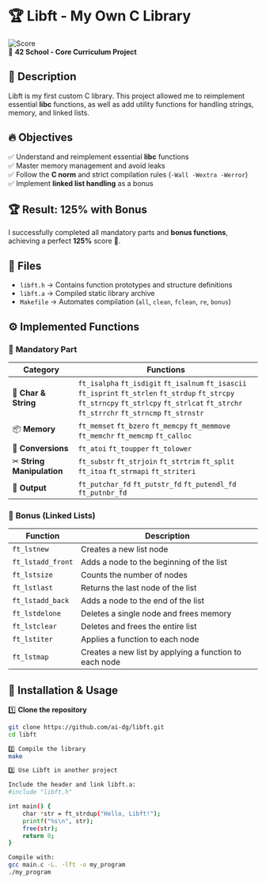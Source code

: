 # 🏆 Libft - My Own C Library

![Score](https://img.shields.io/badge/Score-125%25-brightgreen)  
📌 **42 School - Core Curriculum Project**  

## 📝 Description
Libft is my first custom C library. This project allowed me to reimplement essential **libc** functions, as well as add utility functions for handling strings, memory, and linked lists.

## 🔥 Objectives
✅ Understand and reimplement essential **libc** functions  
✅ Master memory management and avoid leaks  
✅ Follow the **C norm** and strict compilation rules (`-Wall -Wextra -Werror`)  
✅ Implement **linked list handling** as a bonus  

## 🏆 Result: **125% with Bonus**
I successfully completed all mandatory parts and **bonus functions**, achieving a perfect **125%** score 🎉.

## 📁 Files
- `libft.h` → Contains function prototypes and structure definitions  
- `libft.a` → Compiled static library archive  
- `Makefile` → Automates compilation (`all`, `clean`, `fclean`, `re`, `bonus`)  

## ⚙️ Implemented Functions
### 🔹 **Mandatory Part**
| Category         | Functions |
|------------------|----------------|
| 🔡 **Char & String** | `ft_isalpha` `ft_isdigit` `ft_isalnum` `ft_isascii` `ft_isprint` `ft_strlen` `ft_strdup` `ft_strcpy` `ft_strncpy` `ft_strlcpy` `ft_strlcat` `ft_strchr` `ft_strrchr` `ft_strncmp` `ft_strnstr` |
| 📦 **Memory** | `ft_memset` `ft_bzero` `ft_memcpy` `ft_memmove` `ft_memchr` `ft_memcmp` `ft_calloc` |
| 🔢 **Conversions** | `ft_atoi` `ft_toupper` `ft_tolower` |
| ✂ **String Manipulation** | `ft_substr` `ft_strjoin` `ft_strtrim` `ft_split` `ft_itoa` `ft_strmapi` `ft_striteri` |
| 📢 **Output** | `ft_putchar_fd` `ft_putstr_fd` `ft_putendl_fd` `ft_putnbr_fd` |

### 🎯 **Bonus (Linked Lists)**
| Function | Description |
|----------|-------------|
| `ft_lstnew` | Creates a new list node |
| `ft_lstadd_front` | Adds a node to the beginning of the list |
| `ft_lstsize` | Counts the number of nodes |
| `ft_lstlast` | Returns the last node of the list |
| `ft_lstadd_back` | Adds a node to the end of the list |
| `ft_lstdelone` | Deletes a single node and frees memory |
| `ft_lstclear` | Deletes and frees the entire list |
| `ft_lstiter` | Applies a function to each node |
| `ft_lstmap` | Creates a new list by applying a function to each node |

## 🚀 Installation & Usage
1️⃣ **Clone the repository**  
```sh
git clone https://github.com/ai-dg/libft.git
cd libft

2️⃣ Compile the library
make

3️⃣ Use Libft in another project

Include the header and link libft.a:
#include "libft.h"

int main() {
    char *str = ft_strdup("Hello, Libft!");
    printf("%s\n", str);
    free(str);
    return 0;
}

Compile with:
gcc main.c -L. -lft -o my_program
./my_program

